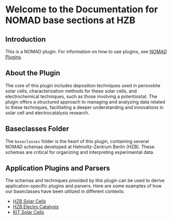 # Welcome to the Documentation for NOMAD base sections at HZB

## Introduction

This is a NOMAD plugin. For information on how to use plugins, see [NOMAD Plugins](https://nomad-lab/prod/v1/staging/docs/plugins.html).

## About the Plugin

The core of this plugin includes deposition techniques used in perovskite solar cells, characterization methods for these solar cells, and electrochemical techniques, such as those involving a potentiostat. The plugin offers a structured approach to managing and analyzing data related to these techniques, facilitating a deeper understanding and innovations in solar cell and electrocatalysis research.

## Baseclasses Folder

The `baseclasses` folder is the heart of this plugin, containing several NOMAD schemas developed at Helmoltz-Zentrum Berlin (HZB). These schemas are critical for organizing and interpreting experimental data.

## Application Plugins and Parsers

The schemas and techniques provided by this plugin can be used to derive application-specific plugins and parsers. Here are some examples of how our baseclasses have been utilized in different contexts:

- [HZB Solar Cells](https://github.com/RoteKekse/nomad-hysprint)
- [HZB Electro Catalysis](https://github.com/RoteKekse/nomad-chemical-energy)
- [KIT Solar Cells](https://github.com/RoteKekse/nomad-perotf)
